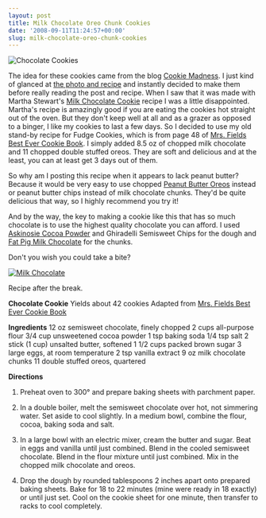 ```yaml
---
layout: post
title: Milk Chocolate Oreo Chunk Cookies
date: '2008-09-11T11:24:57+00:00'
slug: milk-chocolate-oreo-chunk-cookies
---
```

<img src="http://farm4.static.flickr.com/3184/2845036080_c43352f8d9.jpg?v=0" alt="Chocolate Cookies" class="yellowborder" />

The idea for these cookies came from the blog <a href="http://www.cookiemadness.net/?p=2222">Cookie Madness</a>. I just kind of glanced at <a href="http://www.cookiemadness.net/?p=2222">the photo and recipe</a> and instantly decided to make them before really reading the post and recipe. When I saw that it was made with Martha Stewart's <a href="http://www.marthastewart.com/portal/site/mslo/menuitem.fc77a0dbc44dd1611e3bf410b5900aa0/?vgnextoid=2166fee1bc8b4110VgnVCM1000003d370a0aRCRD&vgnextfmt=default&rsc=also_try">Milk Chocolate Cookie</a> recipe I was a little disappointed. Martha's recipe is amazingly good if you are eating the cookies hot straight out of the oven. But they don't keep well at all and as a grazer as opposed to a binger, I like my cookies to last a few days. So I decided to use my old stand-by recipe for Fudge Cookies, which is from page 48 of <a href="http://www.amazon.com/Mrs-Fields-Best-Ever-Cookie/dp/0783552661">Mrs. Fields Best Ever Cookie Book</a>. I simply added 8.5 oz of chopped milk chocolate and 11 chopped double stuffed oreos. They are soft and delicious and at the least, you can at least get 3 days out of them.

So why am I posting this recipe when it appears to lack peanut butter? Because it would be very easy to use chopped <a href="http://www.cpbgallery.com/2008/08/01/peanut-butter-oreos-review/">Peanut Butter Oreos</a> instead or peanut butter chips instead of milk chocolate chunks. They'd be quite delicious that way, so I highly recommend you try it!

And by the way, the key to making a cookie like this that has so much chocolate is to use the highest quality chocolate you can afford. I used <a href="http://www.askinosie.com/p-64-single-origin-natural-cocoa-powder-soconusco-mexico.aspx">Askinosie Cocoa Powder</a> and Ghiradelli Semisweet Chips for the dough and <a href="http://www.fatpigchocolate.com/">Fat Pig Milk Chocolate</a> for the chunks.

Don't you wish you could take a bite?

<a href="http://www.flickr.com/photos/kstar810/2844200345/"><img src="http://farm4.static.flickr.com/3069/2844200345_06b61fc9d1.jpg?v=0" alt="Milk Chocolate" /></a>

Recipe after the break.

<!--more-->

<strong>Chocolate Cookie</strong>
Yields about 42 cookies
Adapted from <a href="http://www.amazon.com/Mrs-Fields-Best-Ever-Cookie/dp/0783552661">Mrs. Fields Best Ever Cookie Book</a>

<strong>Ingredients</strong>
12 oz semisweet chocolate, finely chopped
2 cups all-purpose flour
3/4 cup unsweetened cocoa powder
1 tsp baking soda
1/4 tsp salt
2 stick (1 cup) unsalted butter, softened
1 1/2 cups packed brown sugar
3 large eggs, at room temperature
2 tsp vanilla extract
9 oz milk chocolate chunks
11 double stuffed oreos, quartered

<strong>Directions</strong>

1. Preheat oven to 300° and prepare baking sheets with parchment paper.

2. In a double boiler, melt the semisweet chocolate over hot, not simmering water. Set aside to cool slightly. In a medium bowl, combine the flour, cocoa, baking soda and salt.

3. In a large bowl with an electric mixer, cream the butter and sugar. Beat in eggs and vanilla until just combined. Blend in the cooled semisweet chocolate. Blend in the flour mixture until just combined. Mix in the chopped milk chocolate and oreos.

4. Drop the dough by rounded tablespoons 2 inches apart onto prepared baking sheets. Bake for 18 to 22 minutes (mine were ready in 18 exactly) or until just set. Cool on the cookie sheet for one minute, then transfer to racks to cool completely.
